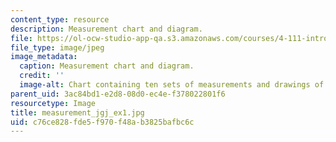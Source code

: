 ```yaml
---
content_type: resource
description: Measurement chart and diagram.
file: https://ol-ocw-studio-app-qa.s3.amazonaws.com/courses/4-111-introduction-to-architecture-environmental-design-spring-2014/c76ce828fde5f970f48ab3825bafbc6c_measurement_jgj_ex1.jpg
file_type: image/jpeg
image_metadata:
  caption: Measurement chart and diagram.
  credit: ''
  image-alt: Chart containing ten sets of measurements and drawings of hand and body.
parent_uid: 3ac84bd1-e2d8-08d0-ec4e-f378022801f6
resourcetype: Image
title: measurement_jgj_ex1.jpg
uid: c76ce828-fde5-f970-f48a-b3825bafbc6c
---
```

